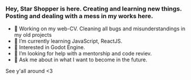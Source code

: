 ### Hey, Star Shopper is here. Creating and learning new things. Posting and dealing with a mess in my works here. 




- 🔭 Working on my web-CV. Cleaning all bugs and misunderstandings in my old projects
- 🌱 I’m currently learning JavaScript, ReactJS.
- 👯 Interested in Godot Engine. 
- 🤔 I’m looking for help with a mentorship and code reviev. 
- 💬 Ask me about in what I want to become in the future.
 
 See y'all around <3

<!-- - 📫 How to reach me: ...
- 😄 Pronouns: ...
- ⚡ Fun fact: ... -->
